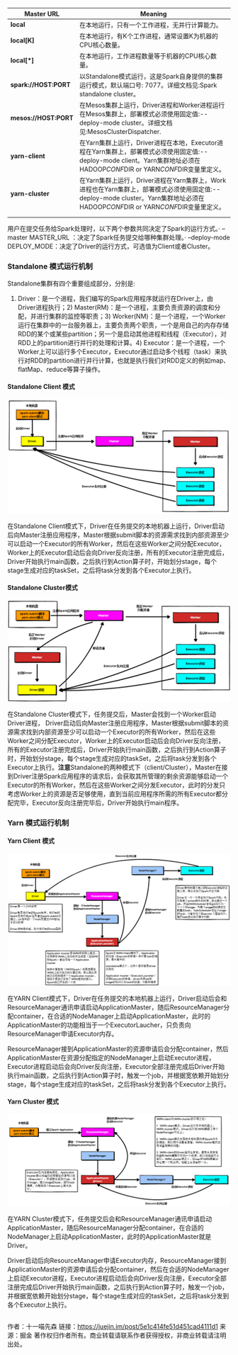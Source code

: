 | **Master URL**        | **Meaning**                                                  |
| --------------------- | ------------------------------------------------------------ |
| **local**             | 在本地运行，只有一个工作进程，无并行计算能力。               |
| **local[K]**          | 在本地运行，有K个工作进程，通常设置K为机器的CPU核心数量。    |
| **local[\*]**         | 在本地运行，工作进程数量等于机器的CPU核心数量。              |
| **spark://HOST:PORT** | 以Standalone模式运行，这是Spark自身提供的集群运行模式，默认端口号: 7077。详细文档见:Spark standalone cluster。 |
| **mesos://HOST:PORT** | 在Mesos集群上运行，Driver进程和Worker进程运行在Mesos集群上，部署模式必须使用固定值:--deploy-mode cluster。详细文档见:MesosClusterDispatcher. |
| **yarn-client**       | 在Yarn集群上运行，Driver进程在本地，Executor进程在Yarn集群上，部署模式必须使用固定值:--deploy-mode   client。Yarn集群地址必须在HADOOP*CONF*DIR or YARN*CONF*DIR变量里定义。 |
| **yarn-cluster**      | 在Yarn集群上运行，Driver进程在Yarn集群上，Work进程也在Yarn集群上，部署模式必须使用固定值:--deploy-mode cluster。Yarn集群地址必须在HADOOP*CONF*DIR   or YARN*CONF*DIR变量里定义。 |
|                       |                                                              |
|                       |                                                              |

用户在提交任务给Spark处理时，以下两个参数共同决定了Spark的运行方式。· –master MASTER_URL ：决定了Spark任务提交给哪种集群处理。· –deploy-mode DEPLOY_MODE：决定了Driver的运行方式，可选值为Client或者Cluster。



### Standalone 模式运行机制

Standalone集群有四个重要组成部分，分别是:

1) Driver：是一个进程，我们编写的Spark应用程序就运行在Driver上，由Driver进程执行；2) Master(RM)：是一个进程，主要负责资源的调度和分配，并进行集群的监控等职责；3) Worker(NM)：是一个进程，一个Worker运行在集群中的一台服务器上，主要负责两个职责，一个是用自己的内存存储RDD的某个或某些partition；另一个是启动其他进程和线程（Executor），对RDD上的partition进行并行的处理和计算。4) Executor：是一个进程，一个Worker上可以运行多个Executor，Executor通过启动多个线程（task）来执行对RDD的partition进行并行计算，也就是执行我们对RDD定义的例如map、flatMap、reduce等算子操作。

#### 

#### Standalone Client 模式

![Standalone-Client-模式](../../image-md/Standalone-Client-%E6%A8%A1%E5%BC%8F.png)

在Standalone Client模式下，Driver在任务提交的本地机器上运行，Driver启动后向Master注册应用程序，Master根据submit脚本的资源需求找到内部资源至少可以启动一个Executor的所有Worker，然后在这些Worker之间分配Executor，Worker上的Executor启动后会向Driver反向注册，所有的Executor注册完成后，Driver开始执行main函数，之后执行到Action算子时，开始划分stage，每个stage生成对应的taskSet，之后将task分发到各个Executor上执行。

#### 

#### Standalone Cluster模式

![Standalone-Cluste-模式](../../image-md/Standalone-Cluste-%E6%A8%A1%E5%BC%8F.png)

在Standalone Cluster模式下，任务提交后，Master会找到一个Worker启动Driver进程， Driver启动后向Master注册应用程序，Master根据submit脚本的资源需求找到内部资源至少可以启动一个Executor的所有Worker，然后在这些Worker之间分配Executor，Worker上的Executor启动后会向Driver反向注册，所有的Executor注册完成后，Driver开始执行main函数，之后执行到Action算子时，开始划分stage，每个stage生成对应的taskSet，之后将task分发到各个Executor上执行。**注意**Standalone的两种模式下（client/Cluster），Master在接到Driver注册Spark应用程序的请求后，会获取其所管理的剩余资源能够启动一个Executor的所有Worker，然后在这些Worker之间分发Executor，此时的分发只考虑Worker上的资源是否足够使用，直到当前应用程序所需的所有Executor都分配完毕，Executor反向注册完毕后，Driver开始执行main程序。

### Yarn 模式运行机制



#### Yarn Client 模式

![Yarn-Client-模式](../../image-md/Yarn-Client-%E6%A8%A1%E5%BC%8F.png)



在YARN Client模式下，Driver在任务提交的本地机器上运行，Driver启动后会和ResourceManager通讯申请启动ApplicationMaster，随后ResourceManager分配container，在合适的NodeManager上启动ApplicationMaster，此时的ApplicationMaster的功能相当于一个ExecutorLaucher，只负责向ResourceManager申请Executor内存。

ResourceManager接到ApplicationMaster的资源申请后会分配container，然后ApplicationMaster在资源分配指定的NodeManager上启动Executor进程，Executor进程启动后会向Driver反向注册，Executor全部注册完成后Driver开始执行main函数，之后执行到Action算子时，触发一个job，并根据宽依赖开始划分stage，每个stage生成对应的taskSet，之后将task分发到各个Executor上执行。





#### Yarn Cluster 模式

![Yarn-Cluster-模式](../../image-md/Yarn-Cluster-%E6%A8%A1%E5%BC%8F.png)



在YARN Cluster模式下，任务提交后会和ResourceManager通讯申请启动ApplicationMaster，随后ResourceManager分配container，在合适的NodeManager上启动ApplicationMaster，此时的ApplicationMaster就是Driver。

Driver启动后向ResourceManager申请Executor内存，ResourceManager接到ApplicationMaster的资源申请后会分配container，然后在合适的NodeManager上启动Executor进程，Executor进程启动后会向Driver反向注册，Executor全部注册完成后Driver开始执行main函数，之后执行到Action算子时，触发一个job，并根据宽依赖开始划分stage，每个stage生成对应的taskSet，之后将task分发到各个Executor上执行。

## 


作者：十一喵先森
链接：https://juejin.im/post/5e1c414fe51d451cad4111d1
来源：掘金
著作权归作者所有。商业转载请联系作者获得授权，非商业转载请注明出处。

